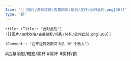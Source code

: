 ```yaml
---
Icon: "![[图片/游戏攻略/古墓丽影/暗影/奖杯/此时此刻.png|30]]"
Type: "铜"
---
```

```ad-common-bronze-trophy
title: (Title:: "此时此刻")
![[图片/游戏攻略/古墓丽影/暗影/奖杯/此时此刻.png|100]]

(Comment:: "在专注药效期间击杀 10 个敌人")
```

#古墓丽影/暗影/奖杯 #奖杯 #奖杯/铜
